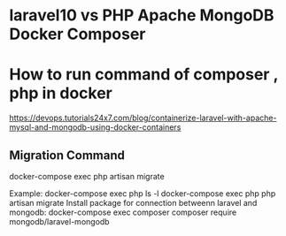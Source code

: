 # laravel10 vs PHP Apache MongoDB Docker Composer

# How to run command of composer , php in docker
https://devops.tutorials24x7.com/blog/containerize-laravel-with-apache-mysql-and-mongodb-using-docker-containers

## Migration Command
docker-compose exec <php service name> php artisan migrate


Example: 
docker-compose exec php ls -l
docker-compose exec php php artisan migrate
Install package for connection betweenn laravel and mongodb:
docker-compose exec composer composer require mongodb/laravel-mongodb